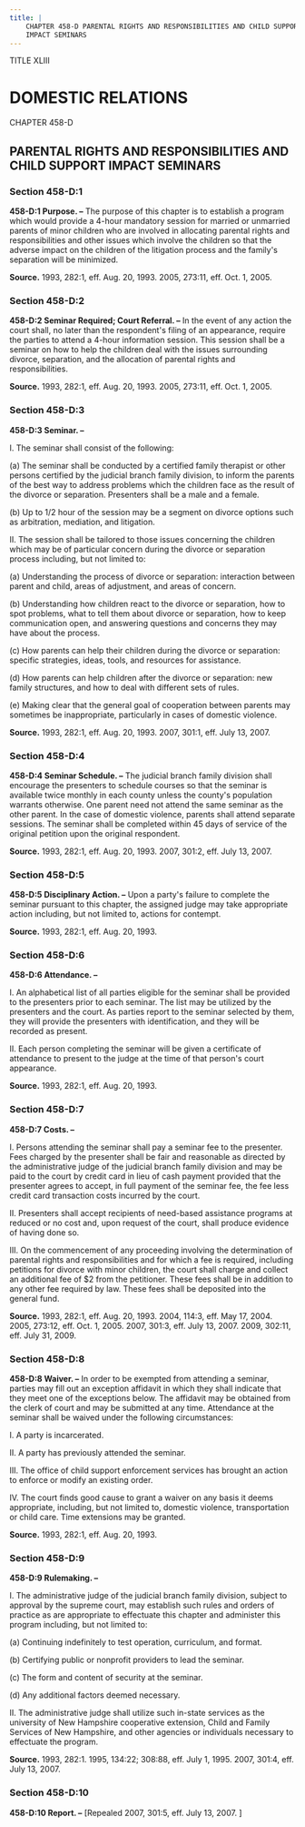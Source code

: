 ```yaml
---
title: |
    CHAPTER 458-D PARENTAL RIGHTS AND RESPONSIBILITIES AND CHILD SUPPORT
    IMPACT SEMINARS
---
```


TITLE XLIII
                                             
DOMESTIC RELATIONS
==================

CHAPTER 458-D
                                             
PARENTAL RIGHTS AND RESPONSIBILITIES AND CHILD SUPPORT IMPACT SEMINARS
----------------------------------------------------------------------

### Section 458-D:1

 **458-D:1 Purpose. –** The purpose of this chapter is to establish a
program which would provide a 4-hour mandatory session for married or
unmarried parents of minor children who are involved in allocating
parental rights and responsibilities and other issues which involve the
children so that the adverse impact on the children of the litigation
process and the family's separation will be minimized.

**Source.** 1993, 282:1, eff. Aug. 20, 1993. 2005, 273:11, eff. Oct. 1,
2005.

### Section 458-D:2

 **458-D:2 Seminar Required; Court Referral. –** In the event of any
action the court shall, no later than the respondent's filing of an
appearance, require the parties to attend a 4-hour information session.
This session shall be a seminar on how to help the children deal with
the issues surrounding divorce, separation, and the allocation of
parental rights and responsibilities.

**Source.** 1993, 282:1, eff. Aug. 20, 1993. 2005, 273:11, eff. Oct. 1,
2005.

### Section 458-D:3

 **458-D:3 Seminar. –**
                                             
 I. The seminar shall consist of the following:
                                             
 (a) The seminar shall be conducted by a certified family
therapist or other persons certified by the judicial branch family
division, to inform the parents of the best way to address problems
which the children face as the result of the divorce or separation.
Presenters shall be a male and a female.
                                             
 (b) Up to 1/2 hour of the session may be a segment on divorce
options such as arbitration, mediation, and litigation.
                                             
 II. The session shall be tailored to those issues concerning the
children which may be of particular concern during the divorce or
separation process including, but not limited to:
                                             
 (a) Understanding the process of divorce or separation:
interaction between parent and child, areas of adjustment, and areas of
concern.
                                             
 (b) Understanding how children react to the divorce or
separation, how to spot problems, what to tell them about divorce or
separation, how to keep communication open, and answering questions and
concerns they may have about the process.
                                             
 (c) How parents can help their children during the divorce or
separation: specific strategies, ideas, tools, and resources for
assistance.
                                             
 (d) How parents can help children after the divorce or
separation: new family structures, and how to deal with different sets
of rules.
                                             
 (e) Making clear that the general goal of cooperation between
parents may sometimes be inappropriate, particularly in cases of
domestic violence.

**Source.** 1993, 282:1, eff. Aug. 20, 1993. 2007, 301:1, eff. July 13,
2007.

### Section 458-D:4

 **458-D:4 Seminar Schedule. –** The judicial branch family division
shall encourage the presenters to schedule courses so that the seminar
is available twice monthly in each county unless the county's population
warrants otherwise. One parent need not attend the same seminar as the
other parent. In the case of domestic violence, parents shall attend
separate sessions. The seminar shall be completed within 45 days of
service of the original petition upon the original respondent.

**Source.** 1993, 282:1, eff. Aug. 20, 1993. 2007, 301:2, eff. July 13,
2007.

### Section 458-D:5

 **458-D:5 Disciplinary Action. –** Upon a party's failure to
complete the seminar pursuant to this chapter, the assigned judge may
take appropriate action including, but not limited to, actions for
contempt.

**Source.** 1993, 282:1, eff. Aug. 20, 1993.

### Section 458-D:6

 **458-D:6 Attendance. –**
                                             
 I. An alphabetical list of all parties eligible for the seminar
shall be provided to the presenters prior to each seminar. The list may
be utilized by the presenters and the court. As parties report to the
seminar selected by them, they will provide the presenters with
identification, and they will be recorded as present.
                                             
 II. Each person completing the seminar will be given a certificate
of attendance to present to the judge at the time of that person's court
appearance.

**Source.** 1993, 282:1, eff. Aug. 20, 1993.

### Section 458-D:7

 **458-D:7 Costs. –**
                                             
 I. Persons attending the seminar shall pay a seminar fee to the
presenter. Fees charged by the presenter shall be fair and reasonable as
directed by the administrative judge of the judicial branch family
division and may be paid to the court by credit card in lieu of cash
payment provided that the presenter agrees to accept, in full payment of
the seminar fee, the fee less credit card transaction costs incurred by
the court.
                                             
 II. Presenters shall accept recipients of need-based assistance
programs at reduced or no cost and, upon request of the court, shall
produce evidence of having done so.
                                             
 III. On the commencement of any proceeding involving the
determination of parental rights and responsibilities and for which a
fee is required, including petitions for divorce with minor children,
the court shall charge and collect an additional fee of 
                                             $2 from the
petitioner. These fees shall be in addition to any other fee required by
law. These fees shall be deposited into the general fund.

**Source.** 1993, 282:1, eff. Aug. 20, 1993. 2004, 114:3, eff. May 17,
2004. 2005, 273:12, eff. Oct. 1, 2005. 2007, 301:3, eff. July 13, 2007.
2009, 302:11, eff. July 31, 2009.

### Section 458-D:8

 **458-D:8 Waiver. –** In order to be exempted from attending a
seminar, parties may fill out an exception affidavit in which they shall
indicate that they meet one of the exceptions below. The affidavit may
be obtained from the clerk of court and may be submitted at any time.
Attendance at the seminar shall be waived under the following
circumstances:
                                             
 I. A party is incarcerated.
                                             
 II. A party has previously attended the seminar.
                                             
 III. The office of child support enforcement services has brought an
action to enforce or modify an existing order.
                                             
 IV. The court finds good cause to grant a waiver on any basis it
deems appropriate, including, but not limited to, domestic violence,
transportation or child care. Time extensions may be granted.

**Source.** 1993, 282:1, eff. Aug. 20, 1993.

### Section 458-D:9

 **458-D:9 Rulemaking. –**
                                             
 I. The administrative judge of the judicial branch family division,
subject to approval by the supreme court, may establish such rules and
orders of practice as are appropriate to effectuate this chapter and
administer this program including, but not limited to:
                                             
 (a) Continuing indefinitely to test operation, curriculum, and
format.
                                             
 (b) Certifying public or nonprofit providers to lead the
seminar.
                                             
 (c) The form and content of security at the seminar.
                                             
 (d) Any additional factors deemed necessary.
                                             
 II. The administrative judge shall utilize such in-state services as
the university of New Hampshire cooperative extension, Child and Family
Services of New Hampshire, and other agencies or individuals necessary
to effectuate the program.

**Source.** 1993, 282:1. 1995, 134:22; 308:88, eff. July 1, 1995. 2007,
301:4, eff. July 13, 2007.

### Section 458-D:10

 **458-D:10 Report. –** 
                                             [Repealed 2007, 301:5, eff. July 13, 2007.
                                             ]
